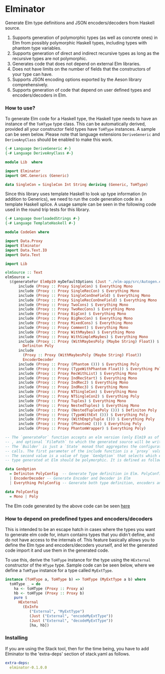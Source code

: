 # Elminator

Generate Elm type definitions and JSON encoders/decoders from Haskell source.

1. Supports generation of polymorphic types (as well as concrete ones) in Elm from possibly polymorphic Haskell types, including types with phantom type variables.
2. Supports generation of direct and indirect recursive types as long as the recursive types are not polymorphic.
3. Generates code that does not depend on external Elm libraries.
4. Does not have limits on the number of fields that the constructors of your type can have.
5. Supports JSON encoding options exported by the Aeson library comprehensively.
6. Supports generation of code that depend on user defined types and encoders/decoders in Elm.

### How to use?

To generate Elm code for a Haskell type, the Haskell type needs to have an instance of the `ToHType` type class.
This can be automatically derived, provided all your constructor field types have `ToHType` instances. A sample can be seen below. Please note that language extensions `DeriveGeneric` and `DeriveAnyClass` should be enabled to make this work.

```haskell
{-# Language DeriveGeneric #-}
{-# Language DeriveAnyClass #-}

module Lib  where

import Elminator
import GHC.Generics (Generic)

data SingleCon = SingleCon Int String deriving (Generic, ToHType)

```

Since this library uses template Haskell to look up type information (in addition to Generics), we need to run the code generation code in a template Haskell splice. 
A usage sample can be seen in the following code used in the round trip tests for this library.


```haskell
{-# Language OverloadedStrings #-}
{-# Language TemplateHaskell #-}

module CodeGen where

import Data.Proxy
import Elminator
import Data.Text.IO
import Data.Text

import Lib

elmSource :: Text
elmSource =
  $(generateFor Elm0p19 myDefaultOptions (Just "./elm-app/src/Autogen.elm") $ do
      include (Proxy :: Proxy SingleCon) $ Everything Mono
      include (Proxy :: Proxy SingleRecCon) $ Everything Mono
      include (Proxy :: Proxy SingleConOneField) $ Everything Mono
      include (Proxy :: Proxy SingleRecConOneField) $ Everything Mono
      include (Proxy :: Proxy TwoCons) $ Everything Mono
      include (Proxy :: Proxy TwoRecCons) $ Everything Mono
      include (Proxy :: Proxy BigCon) $ Everything Mono
      include (Proxy :: Proxy BigRecCon) $ Everything Mono
      include (Proxy :: Proxy MixedCons) $ Everything Mono
      include (Proxy :: Proxy Comment) $ Everything Mono
      include (Proxy :: Proxy WithMaybes) $ Everything Mono
      include (Proxy :: Proxy WithSimpleMaybes) $ Everything Mono
      include (Proxy :: Proxy (WithMaybesPoly (Maybe String) Float)) $
        Definiton Poly
      include
        (Proxy :: Proxy (WithMaybesPoly (Maybe String) Float))
        EncoderDecoder
      include (Proxy :: Proxy (Phantom ())) $ Everything Poly
      include (Proxy :: Proxy (TypeWithPhantom Float)) $ Everything Poly
      include (Proxy :: Proxy RecWithList) $ Everything Mono
      include (Proxy :: Proxy IndRecStart) $ Everything Mono
      include (Proxy :: Proxy IndRec2) $ Everything Mono
      include (Proxy :: Proxy IndRec3) $ Everything Mono
      include (Proxy :: Proxy NTSingleCon) $ Everything Mono
      include (Proxy :: Proxy NTSingleCon2) $ Everything Poly
      include (Proxy :: Proxy Tuples) $ Everything Mono
      include (Proxy :: Proxy NestedTuples) $ Everything Mono
      include (Proxy :: Proxy (NestedTuplesPoly ())) $ Definiton Poly
      include (Proxy :: Proxy (TypeWithExt ())) $ Everything Poly
      include (Proxy :: Proxy (WithEmptyTuple ())) $ Everything Poly
      include (Proxy :: Proxy (Phantom2 ())) $ Everything Poly
      include (Proxy :: Proxy PhantomWrapper) $ Everything Poly)

-- The `generateFor` function accepts an elm version (only Elm19 as of now), a value of type `Options` from the Aeson library
-- , and optional `FilePath` to which the generated source will be written to, and a `Builder` value.
-- The `Builder` is just a `State` monad that aggregates the configuration parameters from the include
-- calls. The first parameter of the include function is a `proxy` value that denotes the type that requires Elm code generation.
-- The second value is a value of type `GenOption` that selects which entities needs to be generation, and also selects if the
-- type generated at Elm should be polymorphic. It is defined as follows.

data GenOption
  = Definiton PolyConfig  -- Generate Type definition in Elm. PolyConfig field decides if the type has to be polymorphic
  | EncoderDecoder -- Generate Encoder and Decoder in Elm
  | Everything PolyConfig -- Generate both type definition, encoders and decoders. PolyConfig field decides if the type has to be polymorphic.

data PolyConfig
  = Mono | Poly 
```

The Elm code generated by the above code can be seen [here](https://bitbucket.org/sras/elminator-test/src/master/elm-app/src/Autogen.elm)

### How to depend on predefined types and encoders/decoders

This is intended to be an escape hatch in cases where the types you want to generate elm code for, inturn contains types that you didn't define, and do not have access to the internals of.
This feature basically allows you to define the Elm type and encoders/decoders yourself, and let the generated code import it and use them in the generated code. 

To use this, derive the `ToHType` instance for the type using the `HExternal` constructor of the `HType` type. Sample code can be seen below, where we define a `ToHType` instance for a type called `MyExtType`.

```haskell
instance (ToHType a, ToHType b) => ToHType (MyExtType a b) where
  toHType _ = do
    ha <- toHType (Proxy :: Proxy a)
    hb <- toHType (Proxy :: Proxy b)
    pure $
      HExternal
        (ExInfo
           ("External", "MyExtType")
           (Just ("External", "encodeMyExtType"))
           (Just ("External", "decodeMyExtType"))
           [ha, hb])
```

### Installing

If you are using the Stack tool, then for the time being, you have to add Elminator to the 'extra-deps' section of stack.yaml as follows.

```yaml
extra-deps:
  elminator-0.1.0.0
```

